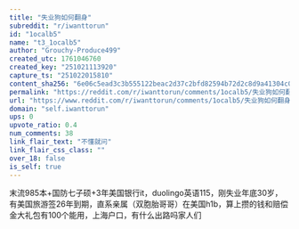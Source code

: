 ```yaml
---
title: "失业狗如何翻身"
subreddit: "r/iwanttorun"
id: "1ocalb5"
name: "t3_1ocalb5"
author: "Grouchy-Produce499"
created_utc: 1761046760
created_key: "251021113920"
capture_ts: "251022015810"
content_sha256: "6e06c5ead3c3b555122beac2d37c2bfd82594b72d2c8d9a41304c0a5ea9f1ff5"
permalink: "https://reddit.com/r/iwanttorun/comments/1ocalb5/失业狗如何翻身/"
url: "https://www.reddit.com/r/iwanttorun/comments/1ocalb5/失业狗如何翻身/"
domain: "self.iwanttorun"
ups: 0
upvote_ratio: 0.4
num_comments: 38
link_flair_text: "不懂就问"
link_flair_css_class: ""
over_18: false
is_self: true
---
```


末流985本+国防七子硕+3年美国银行it，duolingo英语115，刚失业年底30岁，有美国旅游签26年到期，直系亲属（双胞胎哥哥）在美国h1b，算上攒的钱和赔偿金大礼包有100个能用，上海户口，有什么出路吗家人们
